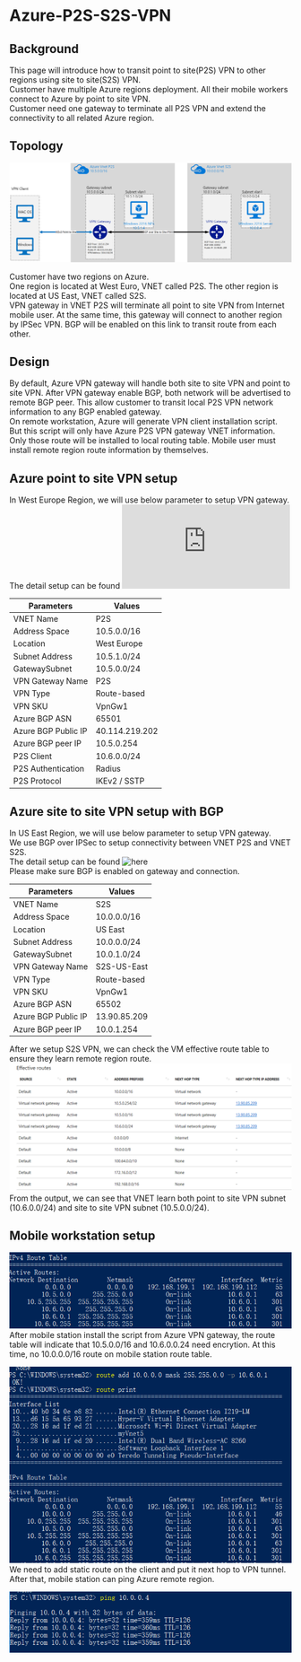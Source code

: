 Azure-P2S-S2S-VPN
==========================================

Background
-------------------------
This page will introduce how to transit point to site(P2S) VPN to other regions using site to site(S2S) VPN. <br>
Customer have multiple Azure regions deployment. All their mobile workers connect to Azure by point to site VPN. <br>
Customer need one gateway to terminate all P2S VPN and extend the connectivity to all related Azure region. <br>

Topology
----------------
![](https://github.com/yinghli/Azure-P2S-S2S-VPN/blob/master/topology.PNG)

Customer have two regions on Azure. <br>
One region is located at West Euro, VNET called P2S. The other region is located at US East, VNET called S2S.<br>
VPN gateway in VNET P2S will terminate all point to site VPN from Internet mobile user. At the same time, this gateway will connect to another region by IPSec VPN. BGP will be enabled on this link to transit route from each other. <br>

Design
-------------------------
By default, Azure VPN gateway will handle both site to site VPN and point to site VPN. After VPN gateway enable BGP, both network will be advertised to remote BGP peer. This allow customer to transit local P2S VPN network information to any BGP enabled gateway. <br>
On remote workstation, Azure will generate VPN client installation script. But this script will only have Azure P2S VPN gateway VNET information. Only those route will be installed to local routing table. Mobile user must install remote region route information by themselves. <br>

Azure point to site VPN setup
------------------------------
In West Europe Region, we will use below parameter to setup VPN gateway. <br>
The detail setup can be found ![here](https://github.com/yinghli/Azure-P2S-VPN/blob/master/README.md)<br>

Parameters            | Values
----------------------| -------------
VNET Name             | P2S
Address Space         | 10.5.0.0/16
Location              | West Europe
Subnet Address        | 10.5.1.0/24
GatewaySubnet         | 10.5.0.0/24
VPN Gateway Name      | P2S
VPN Type              | Route-based
VPN SKU               | VpnGw1
Azure BGP ASN         | 65501
Azure BGP Public IP   | 40.114.219.202
Azure BGP peer IP     | 10.5.0.254
P2S Client            | 10.6.0.0/24
P2S Authentication    | Radius
P2S Protocol          | IKEv2 / SSTP

Azure site to site VPN setup with BGP
------------------------------------
In US East Region, we will use below parameter to setup VPN gateway. <br>
We use BGP over IPSec to setup connectivity between VNET P2S and VNET S2S. <br>
The detail setup can be found ![here](https://docs.microsoft.com/en-us/azure/vpn-gateway/vpn-gateway-howto-vnet-vnet-resource-manager-portal) <br>
Please make sure BGP is enabled on gateway and connection. <br>

Parameters            | Values
----------------------| -------------
VNET Name             | S2S
Address Space         | 10.0.0.0/16
Location              | US East
Subnet Address        | 10.0.0.0/24
GatewaySubnet         | 10.0.1.0/24
VPN Gateway Name      | S2S-US-East
VPN Type              | Route-based
VPN SKU               | VpnGw1
Azure BGP ASN         | 65502
Azure BGP Public IP   | 13.90.85.209
Azure BGP peer IP     | 10.0.1.254

After we setup S2S VPN, we can check the VM effective route table to ensure they learn remote region route. <br>
![](https://github.com/yinghli/Azure-P2S-S2S-VPN/blob/master/Route.PNG)
From the output, we can see that VNET learn both point to site VPN subnet (10.6.0.0/24) and site to site VPN subnet (10.5.0.0/24). <br>

Mobile workstation setup
-------------------------

![](https://github.com/yinghli/Azure-P2S-S2S-VPN/blob/master/Mobile.PNG) <br>
After mobile station install the script from Azure VPN gateway, the route table will indicate that 10.5.0.0/16 and 10.6.0.0.24 need encrytion. At this time, no 10.0.0.0/16 route on mobile station route table.<br>

![](https://github.com/yinghli/Azure-P2S-S2S-VPN/blob/master/Mobile1.PNG)<br>
We need to add static route on the client and put it next hop to VPN tunnel. After that, mobile station can ping Azure remote region.<br>

![](https://github.com/yinghli/Azure-P2S-S2S-VPN/blob/master/ping.PNG)<br>
